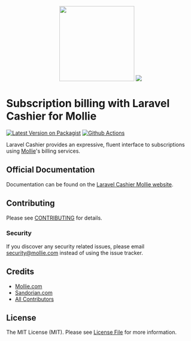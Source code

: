 <p align="center">
  <img src="https://github.com/mollie/laravel-cashier-mollie/assets/7265703/f99a2ef1-0618-42ae-9eb7-d3cc10328fd8" height="200" />
  <img src="https://github.com/mollie/laravel-cashier-mollie/assets/7265703/a6cf1db7-c252-43c1-a28d-845f3a0880ba" />
</p>

# Subscription billing with Laravel Cashier for Mollie

[![Latest Version on Packagist](https://img.shields.io/packagist/v/mollie/laravel-cashier-mollie.svg?style=flat-square)](https://packagist.org/packages/mollie/laravel-cashier-mollie)
[![Github Actions](https://github.com/mollie/laravel-cashier-mollie/workflows/tests/badge.svg)](https://github.com/mollie/laravel-cashier-mollie/actions)

Laravel Cashier provides an expressive, fluent interface to subscriptions using [Mollie](https://www.mollie.com)'s billing services.

## Official Documentation
Documentation can be found on the [Laravel Cashier Mollie website](https://www.cashiermollie.com/).

## Contributing

Please see [CONTRIBUTING](CONTRIBUTING.md) for details.

### Security

If you discover any security related issues, please email security@mollie.com instead of using the issue tracker.

## Credits

- [Mollie.com](https://www.mollie.com)
- [Sandorian.com](https://www.sandorian.com)
- [All Contributors](../../contributors)

## License

The MIT License (MIT). Please see [License File](LICENSE.md) for more information.
